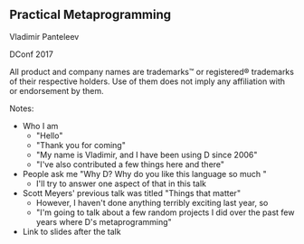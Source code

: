 ## Practical Metaprogramming

Vladimir Panteleev

DConf 2017

<footer>
All product and company names are trademarks™ or registered® trademarks of their respective holders. Use of them does not imply any affiliation with or endorsement by them.
</footer>

<style>
<ID> footer {
	height: 0;
	position: absolute;
	top: 100%;
	padding-top: 4em;
	font-size: 6pt;
	width: 100%;
}
</style>

Notes:

- Who I am
  - "Hello"
  - "Thank you for coming"
  - "My name is Vladimir, and I have been using D since 2006"
  - "I've also contributed a few things here and there"
- People ask me "Why D? Why do you like this language so much "
  - I'll try to answer one aspect of that in this talk
- Scott Meyers' previous talk was titled "Things that matter"
  - However, I haven't done anything terribly exciting last year, so
  - "I'm going to talk about a few random projects I did over the past few years where D's metaprogramming"
- Link to slides after the talk

<!--

----

# Slides

[http://gl.is/](http://gl.is)

<span>(temporary)</span>

<style>
<ID> a {
	font-size: 200%;
}
</style>
-->
